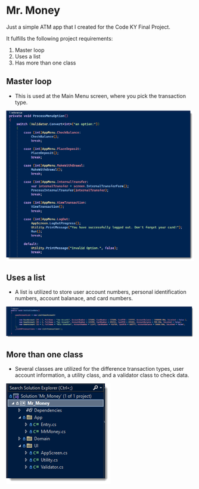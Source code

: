 # Mr. Money

Just a simple ATM app that I created for the Code KY Final Project. 

It fulfills the following project requirements:

1. Master loop
2. Uses a list
3. Has more than one class



## Master loop
- This is used at the Main Menu screen, where you pick the transaction type. 

![screenshot of main menu](/assets/images/masterLoop.png)

## Uses a list
- A list is utilized to store user account numbers, personal identification numbers, account balanace, and card numbers.

![screenshot of the list](/assets/images/userAccountList.png)

## More than one class
- Several classes are utilized for the difference transaction types, user account information, a utility class, and a validator class to check data. 

![screenshot of classes](/assets/images/classes.png)
